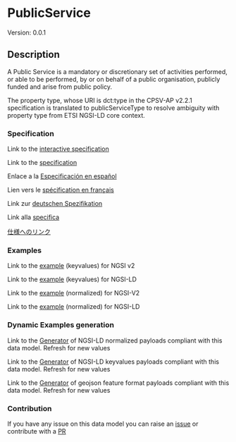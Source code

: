 # PublicService
Version: 0.0.1

## Description 

A Public Service is a mandatory or discretionary set of activities performed, or able to be performed, by or on behalf of a public organisation, publicly funded and arise from public policy.

The property type, whose URI is dct:type in the CPSV-AP v2.2.1 specification is translated to publicServiceType to resolve ambiguity with property type from ETSI NGSI-LD core context.
### Specification

Link to the [interactive specification](https://swagger.lab.fiware.org/?url=https://smart-data-models.github.io/dataModel.CPSV-AP/PublicService/swagger.yaml)

Link to the [specification](https://github.com/smart-data-models/dataModel.CPSV-AP/blob/master/PublicService/doc/spec.md)

Enlace a la [Especificación en español](https://github.com/smart-data-models/dataModel.CPSV-AP/blob/master/PublicService/doc/spec_ES.md)

Lien vers le [spécification en français](https://github.com/smart-data-models/dataModel.CPSV-AP/blob/master/PublicService/doc/spec_FR.md)

Link zur [deutschen Spezifikation](https://github.com/smart-data-models/dataModel.CPSV-AP/blob/master/PublicService/doc/spec_DE.md)

Link alla [specifica](https://github.com/smart-data-models/dataModel.CPSV-AP/blob/master/PublicService/doc/spec_IT.md)

[仕様へのリンク](https://github.com/smart-data-models/dataModel.CPSV-AP/blob/master/PublicService/doc/spec_JA.md)
### Examples

Link to the [example](https://smart-data-models.github.io/dataModel.CPSV-AP/PublicService/examples/example.json) (keyvalues) for NGSI v2

Link to the [example](https://smart-data-models.github.io/dataModel.CPSV-AP/PublicService/examples/example.jsonld) (keyvalues) for NGSI-LD

Link to the [example](https://smart-data-models.github.io/dataModel.CPSV-AP/PublicService/examples/example-normalized.json) (normalized) for NGSI-V2

Link to the [example](https://smart-data-models.github.io/dataModel.CPSV-AP/PublicService/examples/example-normalized.jsonld) (normalized) for NGSI-LD
### Dynamic Examples generation

Link to the [Generator](https://smartdatamodels.org/extra/ngsi-ld_generator.php?schemaUrl=https://raw.githubusercontent.com/smart-data-models/dataModel.CPSV-AP/master/PublicService/schema.json&email=info@smartdatamodels.org) of NGSI-LD normalized payloads compliant with this data model. Refresh for new values

Link to the [Generator](https://smartdatamodels.org/extra/ngsi-ld_generator_keyvalues.php?schemaUrl=https://raw.githubusercontent.com/smart-data-models/dataModel.CPSV-AP/master/PublicService/schema.json&email=info@smartdatamodels.org) of NGSI-LD keyvalues payloads compliant with this data model. Refresh for new values

Link to the [Generator](https://smartdatamodels.org/extra/geojson_features_generator.php?schemaUrl=https://raw.githubusercontent.com/smart-data-models/dataModel.CPSV-AP/master/PublicService/schema.json&email=info@smartdatamodels.org) of geojson feature format payloads compliant with this data model. Refresh for new values
### Contribution

 If you have any issue on this data model you can raise an [issue](https://github.com/smart-data-models/dataModel.CPSV-AP/issues)  or contribute with a [PR](https://github.com/smart-data-models/dataModel.CPSV-AP/pulls)